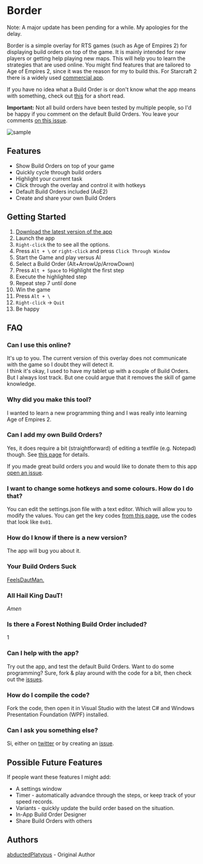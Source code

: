 # Border
Note: A major update has been pending for a while. My apologies for the delay.

Border is a simple overlay for RTS games (such as Age of Empires 2) for displaying build orders on top of the game. It is mainly intended for new players or getting help playing new maps. This will help you to learn the strategies that are used online. You might find features that are tailored to Age of Empires 2, since it was the reason for my to build this. For Starcraft 2 there is a widely used [commercial app](https://lotv.spawningtool.com/build/).

If you have no idea what a Build Order is or don't know what the app means with something, check out [this](https://github.com/abductedPlatypus/border/wiki/build-orders) for a short read.

__Important:__ Not all build orders have been tested by multiple people, so I'd be happy if you comment on the default Build Orders. You leave your comments [on this issue](https://github.com/abductedPlatypus/Border/issues/1).

![sample](https://github.com/abductedPlatypus/Border/raw/gh-pages/Border-Sample.jpg)

## Features
- Show Build Orders on top of your game  
- Quickly cycle through build orders  
- Highlight your current task  
- Click through the overlay and control it with hotkeys  
- Default Build Orders included (AoE2)  
- Create and share your own Build Orders  

## Getting Started
1. [Download the latest version of the app](https://github.com/abductedPlatypus/border/releases/latest)
2. Launch the app
3. `Right-click` the to see all the options.
4. Press `Alt + \` or `right-click` and press `Click Through Window`
4. Start the Game and play versus AI
5. Select a Build Order (Alt+ArrowUp/ArrowDown)
7. Press `Alt + Space` to Highlight the first step
8. Execute the highlighted step
8. Repeat step 7 until done
8. Win the game
9. Press `Alt + \`
10. `Right-click` -> `Quit`
11. Be happy

## FAQ

### Can I use this online?
It's up to you. The current version of this overlay does not communicate with the game so I doubt they will detect it.  
I think it's okay, I used to have my tablet up with a couple of Build Orders. But I always lost track. But one could argue that it removes the skill of game knowledge. 

### Why did you make this tool?
I wanted to learn a new programming thing and I was really into learning Age of Empires 2.

### Can I add my own Build Orders?
Yes, it does require a bit (straightforward) of editing a textfile (e.g. Notepad) though. See [this page](https://github.com/abductedPlatypus/border/wiki/add-build-orders) for details.  

If you made great build orders you and would like to donate them to this app [open an issue](https://github.com/abductedPlatypus/Border/issues/new).

### I want to change some hotkeys and some colours. How do I do that?
You can edit the settings.json file with a text editor. Which will allow you to modify the values. You can get the key codes [from this page](https://msdn.microsoft.com/en-us/library/windows/desktop/dd375731(v=vs.85).aspx), use the codes that look like `0x01`.

### How do I know if there is a new version?
The app will bug you about it.

### Your Build Orders Suck
[FeelsDautMan.](https://github.com/SiegeEngineers/Border/wiki/Add-Build-Order)  

### All Hail King DauT!
_Amen_

### Is there a Forest Nothing Build Order included?
1
### Can I help with the app?
Try out the app, and test the default Build Orders. Want to do some programming? Sure, fork & play around with the code for a bit, then check out the [issues](https://github.com/abductedPlatypus/Border/issues). 

### How do I compile the code?
Fork the code, then open it in Visual Studio with the latest C# and Windows Presentation Foundation (WPF) installed.

### Can I ask you something else?
Si, either on [twitter](https://www.twitter.com/abductypus) or by creating an [issue](https://github.com/abductedPlatypus/Border/issues/new).
## Possible Future Features
If people want these features I might add:
- A settings window
- Timer - automatically advandce through the steps, or keep track of your speed records.
- Variants - quickly update the build order based on the situation.
- In-App Build Order Designer
- Share Build Orders with others

## Authors
[abductedPlatypus](https://github.com/abductedplatypus) - Original Author

